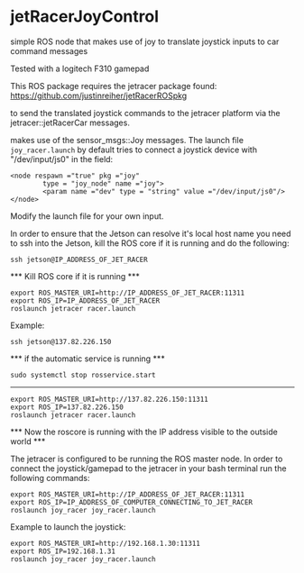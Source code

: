 # jetRacerJoyControl
simple ROS node that makes use of joy to translate joystick inputs to car command messages

Tested with a logitech F310 gamepad

This ROS package requires the jetracer package found: https://github.com/justinreiher/jetRacerROSpkg

to send the translated joystick commands to the jetracer platform via the jetracer::jetRacerCar messages.

makes use of the sensor_msgs::Joy messages. The launch file ```joy_racer.launch``` by default tries to connect a joystick device with "/dev/input/js0" in the field:

```
<node respawn ="true" pkg ="joy"
		type = "joy_node" name ="joy">
		<param name ="dev" type = "string" value ="/dev/input/js0"/>
</node>
```
  
Modify the launch file for your own input.

In order to ensure that the Jetson can resolve it's local host name you need to ssh into the Jetson, kill the ROS core if it is running and do the following:
```
ssh jetson@IP_ADDRESS_OF_JET_RACER
```
*** Kill ROS core if it is running ***
```
export ROS_MASTER_URI=http://IP_ADDRESS_OF_JET_RACER:11311
export ROS_IP=IP_ADDRESS_OF_JET_RACER
roslaunch jetracer racer.launch
```
Example:
```
ssh jetson@137.82.226.150
```
*** if the automatic service is running ***
```
sudo systemctl stop rosservice.start
```
*******************************************
```
export ROS_MASTER_URI=http://137.82.226.150:11311
export ROS_IP=137.82.226.150
roslaunch jetracer racer.launch
```
*** Now the roscore is running with the IP address visible to the outside world ***



The jetracer is configured to be running the ROS master node. In order to connect the joystick/gamepad to the jetracer in your bash terminal run the following commands:

```
export ROS_MASTER_URI=http://IP_ADDRESS_OF_JET_RACER:11311
export ROS_IP=IP_ADDRESS_OF_COMPUTER_CONNECTING_TO_JET_RACER
roslaunch joy_racer joy_racer.launch

```

Example to launch the joystick:
```
export ROS_MASTER_URI=http://192.168.1.30:11311
export ROS_IP=192.168.1.31
roslaunch joy_racer joy_racer.launch
```
